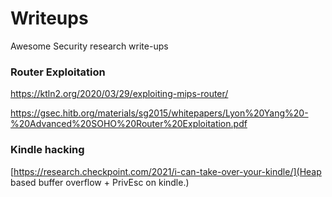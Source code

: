 # Writeups

Awesome Security research write-ups

### Router Exploitation

https://ktln2.org/2020/03/29/exploiting-mips-router/

https://gsec.hitb.org/materials/sg2015/whitepapers/Lyon%20Yang%20-%20Advanced%20SOHO%20Router%20Exploitation.pdf

### Kindle hacking

[https://research.checkpoint.com/2021/i-can-take-over-your-kindle/](Heap based buffer overflow + PrivEsc on kindle.)
